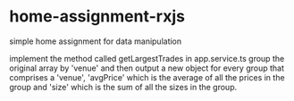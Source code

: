# home-assignment-rxjs
simple home assignment for data manipulation

implement the method called getLargestTrades in app.service.ts
group the original array by 'venue' and then output a new object
for every group that comprises a 'venue', 'avgPrice' which is the
average of all the prices in the group and 'size' which is the 
sum of all the sizes in the group. 
